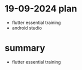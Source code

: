 # 19-09-2024 plan
- flutter essential training
- android studio

# summary
- flutter essential training